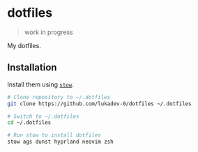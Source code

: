 # dotfiles

> work in progress

My dotfiles.

## Installation

Install them using [`stow`](https://www.gnu.org/software/stow/).

```sh
# Clone repository to ~/.dotfiles
git clone https://github.com/lukadev-0/dotfiles ~/.dotfiles

# Switch to ~/.dotfiles
cd ~/.dotfiles

# Run stow to install dotfiles
stow ags dunst hyprland neovim zsh
```

